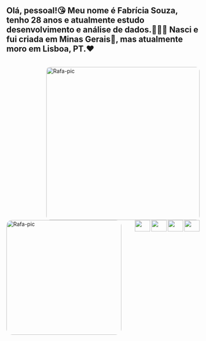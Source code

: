 ## Olá, pessoal!😘 Meu nome é Fabrícia Souza, tenho 28 anos e atualmente estudo desenvolvimento e análise de dados.👩🏾‍💻 Nasci e fui criada em Minas Gerais🧀, mas atualmente moro em Lisboa, PT.❤️


<div style="display: inline_block"><br>
  <img align="right" alt="Rafa-pic" height="400" style="border-radius:10px;" src="https://img.freepik.com/vetores-gratis/menina-feliz-com-borboleta_1450-103.jpg?w=740&t=st=1675815308~exp=1675815908~hmac=8b1ce0b50ea0f19c235d2da1c50c6ad22fd456fa0f5ebe10d3b123d3f2d7eb4e">
  <img align="left" alt="Rafa-pic" height="300" style="border-radius:15px;" src="https://img.freepik.com/fotos-gratis/3d-renderizar-o-conceito-de-acesso-negado-a-protecao-de-dados_107791-15853.jpg?w=740&t=st=1675817515~exp=1675818115~hmac=1c0092ecc6129a42b824d5df5476a04c5c7afc402f2228bcbebc2f522170ab88">
</div>


<div>
  <a href="https://www.instagram.com/rafa_vitroda/" target="_blank"><img align="right" src="https://cdn-icons-png.flaticon.com/512/174/174855.png" target="_blank" height="30" width="40" </a> <br> <br> <br> <br>
  <a href = "mailto:fabriciasouza.pt@gmail.com"><img align="right" src="https://cdn-icons-png.flaticon.com/512/5968/5968534.png" alvo ="_blank" height="30" width="40"></a> <br> <br> <br> <br>
  <a href="https://www.linkedin.com/in/fabr%C3%ADcia-rafaella-de-souza/" target="_blank"><img align="right" src="https://cdn-icons-png.flaticon.com/512/2504/2504923.png" target="_blank" height="30" width="40"></a> <br> <br> <br> <br>
    <a href="https://wa.me/+351925159045" target="_blank"><img align="right" src="https://cdn-icons-png.flaticon.com/512/5968/5968841.png"height="30" width="40"></a>

  
</div>
